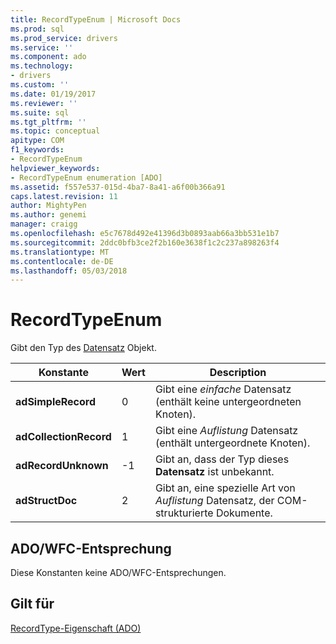 ```yaml
---
title: RecordTypeEnum | Microsoft Docs
ms.prod: sql
ms.prod_service: drivers
ms.service: ''
ms.component: ado
ms.technology:
- drivers
ms.custom: ''
ms.date: 01/19/2017
ms.reviewer: ''
ms.suite: sql
ms.tgt_pltfrm: ''
ms.topic: conceptual
apitype: COM
f1_keywords:
- RecordTypeEnum
helpviewer_keywords:
- RecordTypeEnum enumeration [ADO]
ms.assetid: f557e537-015d-4ba7-8a41-a6f00b366a91
caps.latest.revision: 11
author: MightyPen
ms.author: genemi
manager: craigg
ms.openlocfilehash: e5c7678d492e41396d3b0893aab66a3bb531e1b7
ms.sourcegitcommit: 2ddc0bfb3ce2f2b160e3638f1c2c237a898263f4
ms.translationtype: MT
ms.contentlocale: de-DE
ms.lasthandoff: 05/03/2018
---
```

# <a name="recordtypeenum"></a>RecordTypeEnum
Gibt den Typ des [Datensatz](../../../ado/reference/ado-api/record-object-ado.md) Objekt.  
  
|Konstante|Wert|Description|  
|--------------|-----------|-----------------|  
|**adSimpleRecord**|0|Gibt eine *einfache* Datensatz (enthält keine untergeordneten Knoten).|  
|**adCollectionRecord**|1|Gibt eine *Auflistung* Datensatz (enthält untergeordnete Knoten).|  
|**adRecordUnknown**|-1|Gibt an, dass der Typ dieses **Datensatz** ist unbekannt.|  
|**adStructDoc**|2|Gibt an, eine spezielle Art von *Auflistung* Datensatz, der COM-strukturierte Dokumente.|  
  
## <a name="adowfc-equivalent"></a>ADO/WFC-Entsprechung  
 Diese Konstanten keine ADO/WFC-Entsprechungen.  
  
## <a name="applies-to"></a>Gilt für  
 [RecordType-Eigenschaft (ADO)](../../../ado/reference/ado-api/recordtype-property-ado.md)

